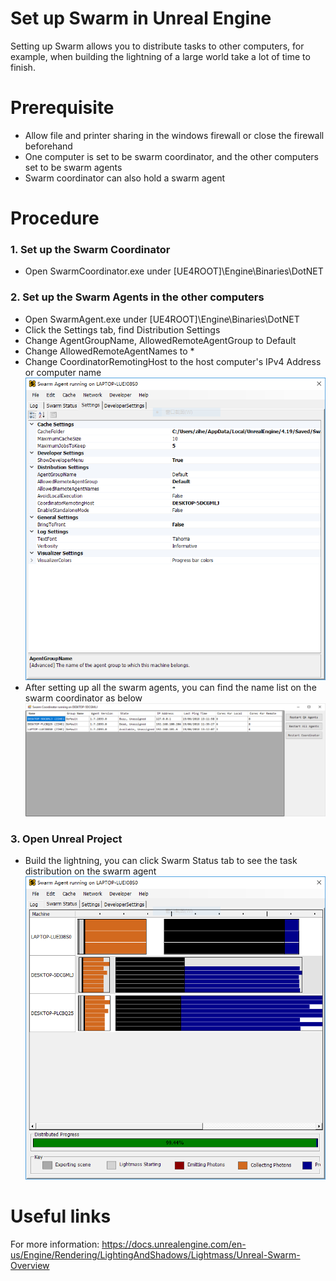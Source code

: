 # Set up Swarm in Unreal Engine

Setting up Swarm allows you to distribute tasks to other computers, for example, when building the lightning of a large world take a lot of time to finish.

# Prerequisite
  - Allow file and printer sharing in the windows firewall or close the firewall beforehand
  - One computer is set to be swarm coordinator, and the other computers set to be swarm agents
  - Swarm coordinator can also hold a swarm agent

# Procedure
### 1. Set up the Swarm Coordinator
  -  Open SwarmCoordinator.exe under [UE4ROOT]\Engine\Binaries\DotNET

### 2. Set up the Swarm Agents in the other computers
  - Open SwarmAgent.exe under [UE4ROOT]\Engine\Binaries\DotNET
  - Click the Settings tab, find Distribution Settings
  - Change AgentGroupName, AllowedRemoteAgentGroup to Default
  - Change AllowedRemoteAgentNames to *
  - Change CoordinatorRemotingHost to the host computer's IPv4 Address or computer name
  ![Image of SwarmAgent](https://github.com/zihexu/OwnProject/blob/master/%E6%8D%95%E8%8E%B71.PNG)
  - After setting up all the swarm agents, you can find the name list on the swarm coordinator as below
 ![Image of SwarmAgent](https://github.com/zihexu/OwnProject/blob/master/Coordinator.PNG)


### 3. Open Unreal Project
  - Build the lightning, you can click Swarm Status tab to see the task distribution on the swarm agent
 ![Image of SwarmAgent](https://github.com/zihexu/OwnProject/blob/master/%E6%8D%95%E8%8E%B7.PNG)
# Useful links
For more information: https://docs.unrealengine.com/en-us/Engine/Rendering/LightingAndShadows/Lightmass/Unreal-Swarm-Overview

